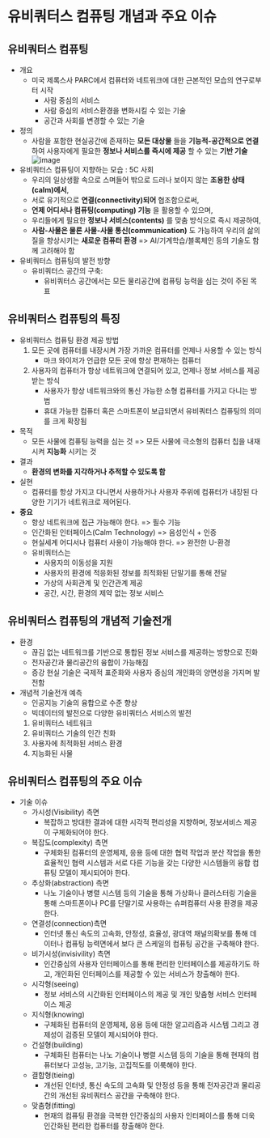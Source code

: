 # 유비쿼터스 컴퓨팅 개념과 주요 이슈

## 유비쿼터스 컴퓨팅
- 개요
    - 미국 제록스사 PARC에서 컴퓨터와 네트워크에 대한 근본적인 모습의 연구로부터 시작
        - 사람 중심의 서비스
        - 사람 중심의 서비스환경을 변화시킬 수 있는 기술
        - 공간과 사회를 변경할 수 있는 기술
- 정의
    - 사람을 포함한 현실공간에 존재하는 __모든 대상물__ 들을 __기능적-공간적으로 연결__ 하여 사용자에게 필요한 __정보나 서비스를 즉시에 제공__ 할 수 있는 __기반 기술__
![image](https://github.com/DJSon2/personal-study/assets/124123956/8d9b1853-90f8-420b-8afc-83c30a1f6234)
- 유비쿼터스 컴퓨팅이 지향하는 모습 : 5C 사회
    - 우리의 일상생활 속으로 스며들어 밖으로 드러나 보이지 않는 __조용한 상태(calm)에서__,
    - 서로 유기적으로 __연결(connectivity)되어__ 협조함으로써,
    - __언제 어디서나 컴퓨팅(computing) 기능__ 을 활용할 수 있으며,
    - 우리들에게 필요한 __정보나 서비스(contents)__ 를 맞춤 방식으로 즉시 제공하여,
    - __사람-사물은 물론 사물-사물 통신(communication)__ 도 가능하여 우리의 삶의 질을 향상시키는 __새로운 컴퓨터 환경__
    => AI/기계학습/블록체인 등의 기술도 함께 고려해야 함
- 유비쿼터스 컴퓨팅의 발전 방향
    - 유비쿼터스 공간의 구축:
        - 유비쿼터스 공간에서는 모든 물리공간에 컴퓨팅 능력을 심는 것이 주된 목표

## 유비쿼터스 컴퓨팅의 특징
- 유비쿼터스 컴퓨팅 환경 제공 방법
    1. 모든 곳에 컴퓨터를 내장시켜 가장 가까운 컴퓨터를 언제나 사용할 수 있는 방식
        - 마크 와이저가  언급한 모든 곳에 항상 편재하는 컴퓨터
    2. 사용자의 컴퓨터가 항상 네트워크에 연결되어 있고, 언제나 정보 서비스를 제공받는 방식
        - 사용자가 항상 네트워크와의 통신 가능한 소형 컴퓨터를 가지고 다니는 방법
        - 휴대 가능한 컴퓨터 혹은 스마트폰이 보급되면서 유비쿼터스 컴퓨팅의 의미를 크게 확장됨
- 목적
    - 모든 사물에 컴퓨팅 능력을 심는 것
    => 모든 사물에 극소형의 컴퓨터 칩을 내재시켜 __지능화__ 시키는 것
- 결과
    - __환경의 변화를 지각하거나 추적할 수 있도록 함__
- 실현
    - 컴퓨터를 항상 가지고 다니면서 사용하거나 사용자 주위에 컴퓨터가 내장된 다양한 기기가 네트워크로 제어된다.
- __중요__
    - 항상 네트워크에 접근 가능해야 한다. => 필수 기능
    - 인간화된 인터페이스(Calm Technology) => 음성인식 + 인증
    - 현실세계 어디서나 컴퓨터 사용이 가능해야 한다. => 완전한 U-환경
    - 유비쿼터스는 
        - 사용자의 이동성을 지원
        - 사용자의 환경에 적응화된 정보를 최적화된 단말기를 통해 전달
        - 가상의 사회관계 및 인간관계 제공
        - 공간, 시간, 환경의 제약 없는 정보 서비스

## 유비쿼터스 컴퓨팅의 개념적 기술전개
- 환경
    - 끊김 없는 네트워크를 기반으로 통합된 정보 서비스를 제공하는 방향으로 진화
    - 전자공간과 물리공간의 융합이 가능해짐
    - 증강 현실 기술은 국제적 표준화와 사용자 중심의 개인화의 양면성을 가지며 발전함
- 개념적 기술전개 예측
    - 인공지능 기술의 융합으로 수준 향상
    - 빅데이터의 발전으로 다양한 유비쿼터스 서비스의 발전
    1. 유비쿼터스 네트워크
    2. 유비쿼터스 기술의 인간 친화
    3. 사용자에 최적화된 서비스 환경
    4. 지능화된 사물

## 유비쿼터스 컴퓨팅의 주요 이슈
- 기술 이슈
    - 가시성(Visibility) 측면
        - 복잡하고 방대한 결과에 대한 시각적 편리성을 지향하며, 정보서비스 제공이 구체화되어야 한다.
    - 복잡도(complexity) 측면
        - 구체화된 컴퓨터의 운영체제, 응용 등에 대한 협력 작업과 분산 작업을 통한 효율적인 협력 시스템과 서로 다른 기능을 갖는 다양한 시스템들의 융합 컴퓨팅 모델이 제시되어야 한다.
    - 추상화(abstraction) 측면
        - 나노 기술이나 병렬 시스템 등의 기술을 통해 가상화나 클러스터링 기술을 통해 스마트폰이나 PC를 단말기로 사용하는 슈퍼컴퓨터 사용 환경을 제공한다.
    - 연결성(connection)측면
        - 인터넷 통신 속도의 고속화, 안정성, 효율성, 광대역 채널의확보를 통해 데이터나 컴퓨팅 능력면에서 보다 큰 스케일의 컴퓨팅 공간을 구축해야 한다.
    - 비가시성(invisivility) 측면
        - 인간중심의 사용자 인터페이스를 통해 편리한 인터페이스를 제공하기도 하고, 개인화된 인터페이스를 제공할 수 있는 서비스가 창출해야 한다.
    - 시각형(seeing)
        - 정보 서비스의 시간화된 인터페이스의 제공 및 개인 맞춤형 서비스 인터페이스 제공
    - 지식형(knowing)
        - 구체화된 컴퓨터의 운영체제, 응용 등에 대한 알고리즘과 시스템 그리고 경제성이 검증된 모델이 제시되어야 한다.
    - 건설형(building)
        - 구체화된 컴퓨터는 나노 기술이나 병렬 시스템 등의 기술을 통해 현재의 컴퓨터보다 고성능, 고기능, 고집적도를 이룩해야 한다.
    - 결합형(tieing)
        - 개선된 인터넷, 통신 속도의 고속화 및 안정성 등을 통해 전자공간과 물리공간의 개선된 유비쿼터스 공간을 구축해야 한다.
    - 맞춤형(fitting)
        - 현재의 컴퓨팅 환경을 극복한 인간중심의 사용자 인터페이스를 통해 더욱 인간화된 편리한 컴퓨터를 창출해야 한다.
